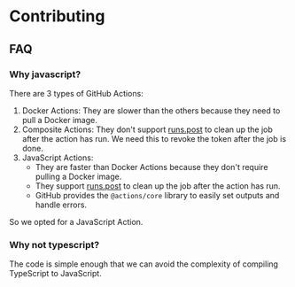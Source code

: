 # Contributing

## FAQ

### Why javascript?

There are 3 types of GitHub Actions:

1. Docker Actions: They are slower than the others because they need to pull a Docker image.
2. Composite Actions: They don't support [runs.post] to clean up the job after the action has run.
   We need this to revoke the token after the job is done.
3. JavaScript Actions:
   - They are faster than Docker Actions because they don't require pulling a Docker image.
   - They support [runs.post] to clean up the job after the action has run.
   - GitHub provides the `@actions/core` library to easily set outputs and handle errors.

So we opted for a JavaScript Action.

[runs.post]: https://docs.github.com/en/actions/sharing-automations/creating-actions/metadata-syntax-for-github-actions#runspost

### Why not typescript?

The code is simple enough that we can avoid the complexity of compiling TypeScript to JavaScript.
